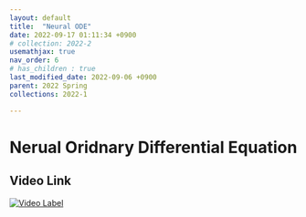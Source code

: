 ```yaml
---
layout: default
title:  "Neural ODE"
date: 2022-09-17 01:11:34 +0900
# collection: 2022-2
usemathjax: true
nav_order: 6
# has_children : true
last_modified_date: 2022-09-06 +0900
parent: 2022 Spring
collections: 2022-1

---
```

# Nerual Oridnary Differential Equation

## Video Link

[![Video Label](https://img.youtube.com/vi/ea2lTdYtd30/hqdefault.jpg)](https://youtu.be/ea2lTdYtd30)

<!-- ## PDF Download

<object data="../2022_1/2022_1_download/NODE.pdf" width="750" height="1075" type='application/pdf'></object> -->